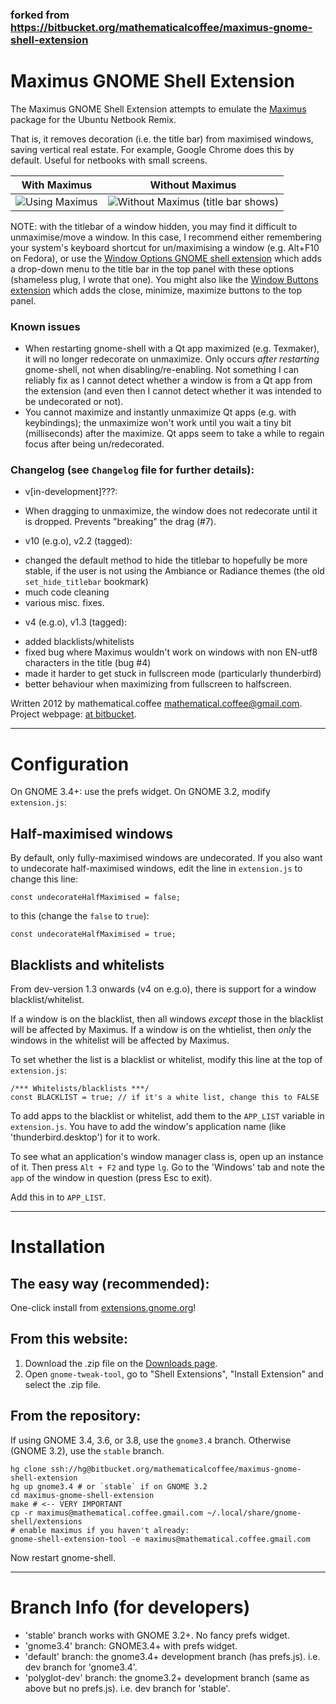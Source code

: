 ### forked from https://bitbucket.org/mathematicalcoffee/maximus-gnome-shell-extension


# Maximus GNOME Shell Extension

The Maximus GNOME Shell Extension attempts to emulate the [Maximus](https://launchpad.net/maximus) package for the Ubuntu Netbook Remix.

That is, it removes decoration (i.e. the title bar) from maximised windows, saving vertical real estate. For example, Google Chrome does this by default.
Useful for netbooks with small screens.

| With Maximus  | Without Maximus |
|:-----:|:-----:|
| ![Using Maximus](http://cdn.bitbucket.org/mathematicalcoffee/maximus-gnome-shell-extension/downloads/maximus.png) | ![Without Maximus (title bar shows)](http://cdn.bitbucket.org/mathematicalcoffee/maximus-gnome-shell-extension/downloads/no-maximus.png) |

NOTE: with the titlebar of a window hidden, you may find it difficult to unmaximise/move a window.
In this case, I recommend either remembering your system's keyboard shortcut for un/maximising a window (e.g. Alt+F10 on Fedora), or use the [Window Options GNOME shell extension](https://bitbucket.org/mathematicalcoffee/window-options-gnome-shell-extension) which adds a drop-down menu to the title bar in the top panel with these options (shameless plug, I wrote that one). You might also like the [Window Buttons extension](https://github.com/biox/Gnome-Shell-Window-Buttons-Extension) which adds the close, minimize, maximize buttons to the top panel.

### Known issues

* When restarting gnome-shell with a Qt app maximized (e.g. Texmaker), it will no longer redecorate on unmaximize. Only occurs *after restarting* gnome-shell, not when disabling/re-enabling. Not something I can reliably fix as I cannot detect whether a window is from a Qt app from the extension (and even then I cannot detect whether it was intended to be undecorated or not).
* You cannot maximize and instantly unmaximize Qt apps (e.g. with keybindings); the unmaximize won't work until you wait a tiny bit (milliseconds) after the maximize.
  Qt apps seem to take a while to regain focus after being un/redecorated.

### Changelog (see `Changelog` file for further details):

* v[in-development]???:
 + When dragging to unmaximize, the window does not redecorate until it is dropped. Prevents "breaking" the drag (#7).
* v10 (e.g.o), v2.2 (tagged):
 + changed the default method to hide the titlebar to hopefully be more stable, if the user is not using the Ambiance or Radiance themes (the old `set_hide_titlebar` bookmark)
 + much code cleaning
 + various misc. fixes.
* v4 (e.g.o), v1.3 (tagged):
 + added blacklists/whitelists
 + fixed bug where Maximus wouldn't work on windows with non EN-utf8 characters in the title (bug #4)
 + made it harder to get stuck in fullscreen mode (particularly thunderbird)
 + better behaviour when maximizing from fullscreen to halfscreen.

Written 2012 by mathematical.coffee [mathematical.coffee@gmail.com](mailto:mathematical.coffee@gmail.com?subject=maximus%20question).   
Project webpage: [at  bitbucket](https://bitbucket.org/mathematicalcoffee/maximus-gnome-shell-extension).

---
# Configuration

On GNOME 3.4+: use the prefs widget. On GNOME 3.2, modify `extension.js`:

## Half-maximised windows
By default, only fully-maximised windows are undecorated.
If you also want to undecorate half-maximised windows, edit the line in `extension.js` to change this line:

    const undecorateHalfMaximised = false;

to this (change the `false` to `true`):

    const undecorateHalfMaximised = true;

## Blacklists and whitelists
From dev-version 1.3 onwards (v4 on e.g.o), there is support for a window blacklist/whitelist.

If a window is on the blacklist, then all windows *except* those in the blacklist will be affected by Maximus.
If a window is on the whtielist, then *only* the windows in the whitelist will be affected by Maximus.

To set whether the list is a blacklist or whitelist, modify this line at the top of `extension.js`:

    /*** Whitelists/blacklists ***/
    const BLACKLIST = true; // if it's a white list, change this to FALSE

To add apps to the blacklist or whitelist, add them to the `APP_LIST` variable in `extension.js`.
You have to add the window's application name (like 'thunderbird.desktop') for it to work.

To see what an application's window manager class is, open up an instance of it.
Then press `Alt + F2` and type `lg`. Go to the 'Windows' tab and note the `app` of the window in question (press Esc to exit).

Add this in to `APP_LIST`.

---

# Installation

## The easy way (recommended):
One-click install from [extensions.gnome.org](https://extensions.gnome.org/extension/354/maximus/)!

## From this website:
1. Download the .zip file on the [Downloads page](https://bitbucket.org/mathematicalcoffee/maximus-gnome-shell-extension/downloads).
2. Open `gnome-tweak-tool`, go to "Shell Extensions", "Install Extension" and select the .zip file.

## From the repository:

If using GNOME 3.4, 3.6, or 3.8, use the `gnome3.4` branch.
Otherwise (GNOME 3.2), use the `stable` branch.

```
hg clone ssh://hg@bitbucket.org/mathematicalcoffee/maximus-gnome-shell-extension
hg up gnome3.4 # or `stable` if on GNOME 3.2
cd maximus-gnome-shell-extension
make # <-- VERY IMPORTANT
cp -r maximus@mathematical.coffee.gmail.com ~/.local/share/gnome-shell/extensions
# enable maximus if you haven't already:
gnome-shell-extension-tool -e maximus@mathematical.coffee.gmail.com
```

Now restart gnome-shell.

---

# Branch Info (for developers)

* 'stable' branch works with GNOME 3.2+. No fancy prefs widget.
* 'gnome3.4' branch: GNOME3.4+ with prefs widget.
* 'default' branch: the gnome3.4+ development branch (has prefs.js). i.e. dev branch for 'gnome3.4'.
* 'polyglot-dev' branch: the gnome3.2+ development branch (same as above but no prefs.js). i.e. dev branch for 'stable'.
